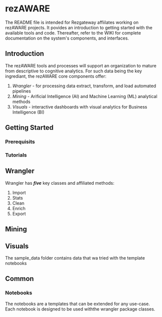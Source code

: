 # rezAWARE

The README file is intended for Rezgateway affiilates working on rezAWARE projects. It povides an introduction to getting started with the available tools and code. Thereafter, refer to the WIKI for complete documentation on the system's components, and interfaces.

## Introduction

The rezAWARE tools and processes will support an organization to mature from descriptive to cognitive analytics. For such data being the key ingrediant, the rezAWARE core components offer:
1. _Wrangler_ - for processing data extract, transform, and load automated pipelines
1. _Mining_ - Arificial Intelligence (AI) and Machine Learning (ML) analytical methods
1. _Visuals_ - interactive dashboards with visual analytics for Business Intelligence (BI)

## Getting Started

### Prerequisits

### Tutorials

### 


## Wrangler
Wrangler has ___five___ key classes and affiliated methods:
1. Import
1. Stats
1. Clean
1. Enrich
1. Export

## Mining


## Visuals
The sample_data folder contains data that wa tried with the template notebooks

## Common

### Notebooks
The notebooks are a templates that can be extended for any use-case. Each notebook is designed to be used withthe wrangler package classes.